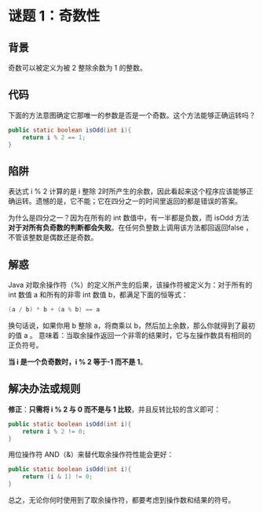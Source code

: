 # 谜题 1：奇数性  

## 背景

奇数可以被定义为被 2 整除余数为 1 的整数。

## 代码

下面的方法意图确定它那唯一的参数是否是一个奇数。这个方法能够正确运转吗？  

```java
public static boolean isOdd(int i){
    return i % 2 == 1;
} 
```

## 陷阱

表达式 i % 2 计算的是 i 整除 2时所产生的余数，因此看起来这个程序应该能够正确运转。遗憾的是，它不能；它在四分之一的时间里返回的都是错误的答案。  

为什么是四分之一？因为在所有的 int 数值中，有一半都是负数，而 isOdd 方法**对于对所有负奇数的判断都会失败**。在任何负整数上调用该方法都回返回false ，不管该整数是偶数还是奇数。  

## 解惑

Java 对取余操作符（%）的定义所产生的后果，该操作符被定义为：对于所有的 int 数值 a 和所有的非零 int 数值 b，都满足下面的恒等式：

```java
(a / b) * b + (a % b) == a  
```

换句话说，如果你用 b 整除 a，将商乘以 b，然后加上余数，那么你就得到了最初的值 a 。  意味着：当取余操作返回一个非零的结果时，它与左操作数具有相同的正负符号。  

**当 i 是一个负奇数时，i % 2 等于-1 而不是 1**。

## 解决办法或规则

**修正**：**只需将 i % 2 与 0 而不是与 1 比较**，并且反转比较的含义即可：

```java
public static boolean isOdd(int i){
    return i % 2 != 0;
}  
```

用位操作符 AND（&）来替代取余操作符性能会更好：

```java
public static boolean isOdd(int i){
    return (i & 1) != 0;
}  
```

总之，无论你何时使用到了取余操作符，都要考虑到操作数和结果的符号。  